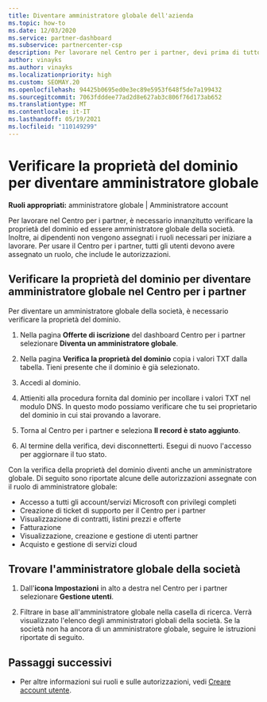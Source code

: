 ```yaml
---
title: Diventare amministratore globale dell'azienda
ms.topic: how-to
ms.date: 12/03/2020
ms.service: partner-dashboard
ms.subservice: partnercenter-csp
description: Per lavorare nel Centro per i partner, devi prima di tutto verificare la proprietà del dominio. Scopri come eseguire questa operazione per diventare un amministratore globale in grado di aggiungere utenti.
author: vinayks
ms.author: vinayks
ms.localizationpriority: high
ms.custom: SEOMAY.20
ms.openlocfilehash: 94425b0695ed0e3ec89e5953f648f5de7a199432
ms.sourcegitcommit: 7063fdddee77ad2d8e627ab3c806f76d173ab652
ms.translationtype: MT
ms.contentlocale: it-IT
ms.lasthandoff: 05/19/2021
ms.locfileid: "110149299"
---
```

# <a name="verify-your-domain-ownership-to-become-global-admin"></a>Verificare la proprietà del dominio per diventare amministratore globale 


**Ruoli appropriati:** amministratore globale | Amministratore account

Per lavorare nel Centro per i partner, è necessario innanzitutto verificare la proprietà del dominio ed essere amministratore globale della società. Inoltre, ai dipendenti non vengono assegnati i ruoli necessari per iniziare a lavorare.  Per usare il Centro per i partner, tutti gli utenti devono avere assegnato un ruolo, che include le autorizzazioni.  

## <a name="verify-your-domain-ownership-to-become-a-global-admin-in-partner-center"></a>Verificare la proprietà del dominio per diventare amministratore globale nel Centro per i partner

Per diventare un amministratore globale della società, è necessario verificare la proprietà del dominio.

1. Nella pagina **Offerte di iscrizione** del dashboard Centro per i partner selezionare **Diventa un amministratore globale**. 

2. Nella pagina **Verifica la proprietà del dominio** copia i valori TXT dalla tabella. Tieni presente che il dominio è già selezionato.

3. Accedi al dominio. 

4. Attieniti alla procedura fornita dal dominio per incollare i valori TXT nel modulo DNS.  In questo modo possiamo verificare che tu sei proprietario del dominio in cui stai provando a lavorare.

5. Torna al Centro per i partner e seleziona **Il record è stato aggiunto**.

6. Al termine della verifica, devi disconnetterti. Esegui di nuovo l'accesso per aggiornare il tuo stato. 

Con la verifica della proprietà del dominio diventi anche un amministratore globale. Di seguito sono riportate alcune delle autorizzazioni assegnate con il ruolo di amministratore globale:

- Accesso a tutti gli account/servizi Microsoft con privilegi completi 
- Creazione di ticket di supporto per il Centro per i partner
- Visualizzazione di contratti, listini prezzi e offerte
- Fatturazione
- Visualizzazione, creazione e gestione di utenti partner
- Acquisto e gestione di servizi cloud

## <a name="find-the-companys-global-admin"></a>Trovare l'amministratore globale della società

1. Dall'**icona Impostazioni** in alto a destra nel Centro per i partner selezionare **Gestione utenti**.

1. Filtrare in base all'amministratore globale nella casella di ricerca. Verrà visualizzato l'elenco degli amministratori globali della società. Se la società non ha ancora di un amministratore globale, seguire le istruzioni riportate di seguito.

## <a name="next-steps"></a>Passaggi successivi

- Per altre informazioni sui ruoli e sulle autorizzazioni, vedi [Creare account utente](create-user-accounts-and-set-permissions.md). 
